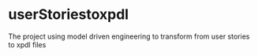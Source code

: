 # userStoriestoxpdl
The project using model driven engineering to transform from user stories to xpdl files
